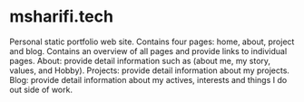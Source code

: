 # msharifi.tech

Personal static portfolio web site. 
Contains four pages: home, about, project and blog. 
Contains an overview of all pages and provide links to individual pages. 
About: provide detail information such as (about me, my story, values, and Hobby). 
Projects: provide detail information about my projects. 
Blog: provide detail information about my actives, interests and things I do out side of work.

